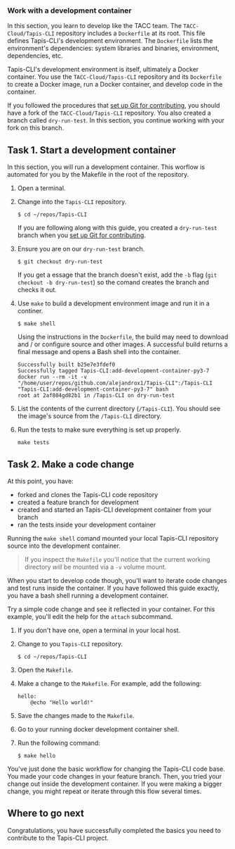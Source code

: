 ### Work with a development container


In this section, you learn to develop like the TACC team.
The `TACC-Cloud/Tapis-CLI` repository includes a `Dockerfile` at its root.
This file defines Tapis-CLI's development environment.
The `Dockerfile` lists the environment's dependencies: system libraries and
binaries, environment, dependencies, etc.

Tapis-CLI's development environment is itself, ultimately a Docker container.
You use the `TACC-Cloud/Tapis-CLI` repository and its `Dockerfile` to create a
Docker image, run a Docker container, and develop code in the container.

If you followed the procedures that [set up Git for contributing](set-up-git.md),
you should have a fork of the `TACC-Cloud/Tapis-CLI` repository.
You also created a branch called `dry-run-test`. In this section, you continue
working with your fork on this branch.



## Task 1. Start a development container

In this section, you will run a development container.
This worflow is automated for you by the Makefile in the root of the
repository.

1. Open a terminal.

2. Change into the `Tapis-CLI` repository.
   ```
   $ cd ~/repos/Tapis-CLI
   ```
   If you are following along with this guide, you created a `dry-run-test`
   branch when you [set up Git for contributing](set-up-git.md).

3. Ensure you are on our `dry-run-test` branch.
   ```
   $ git checkout dry-run-test
   ```
   If you get a essage that the branch doesn't exist, add the `-b` flag (`git
   checkout -b dry-run-test`) so the comand creates the branch and checks it
   out.

4. Use `make` to build a development environment image and run it in a
   continer.
   ```
   $ make shell
   ```
   Using the instructions in the `Dockerfile`, the build may need to download
   and / or configure source and other images.
   A successful build returns a final message and opens a Bash shell into the
   container.
   ```
   Successfully built b25e7e3fdef0
   Successfully tagged Tapis-CLI:add-development-container-py3-7
   docker run --rm -it -v "/home/user/repos/github.com/alejandrox1/Tapis-CLI":/Tapis-CLI "Tapis-CLI:add-development-container-py3-7" bash
   root at 2af804gd82b1 in /Tapis-CLI on dry-run-test
   ```

5. List the contents of the current directory (`/Tapis-CLI`).
   You should see the image's source from the `/Tapis-CLI` directory.

6. Run the tests to make sure everything is set up properly.
   ```
   make tests
   ```

## Task 2. Make a code change
At this point, you have:

* forked and clones the Tapis-CLI code repository
* created a feature branch for development
* created and started an Tapis-CLI development container from your branch
* ran the tests inside your development container

Running the `make shell` comand mounted your local Tapis-CLI repository source
into the development container.

> If you inspect the `Makefile` you'll notice that the current
> working directory _will_ be mounted via a `-v` volume mount.

When you start to develop code though, you'll want to iterate code changes and
test runs inside the container. If you have followed this guide exactly, you
have a bash shell running a development container.

Try a simple code change and see it reflected in your container. For this
example, you'll edit the help for the `attach` subcommand.

1. If you don't have one, open a terminal in your local host.

2. Change to you `Tapis-CLI` repository.
   ```
   $ cd ~/repos/Tapis-CLI
   ```

3. Open the `Makefile`.

4. Make a change to the `Makefile`.
   For example, add the following:
   ```
   hello:
       @echo "Hello world!"
   ```

5. Save the changes made to the `Makefile`.

6. Go to your running docker development container shell.

7. Run the following command:
   ```
   $ make hello
   ```

You've just done the basic workflow for changing the Tapis-CLI code base.
You made your code changes in your feature branch. Then, you tried your change
out inside the development container. If you were making a bigger change, you
might repeat or iterate through this flow several times.


## Where to go next
Congratulations, you have successfully completed the basics you need to
contribute to the Tapis-CLI project.
